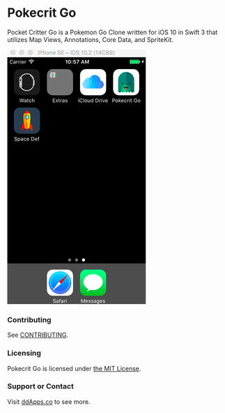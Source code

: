 # Pokecrit Go
Pocket Critter Go is a Pokemon Go Clone written for iOS 10 in Swift 3 that utilizes Map Views, Annotations, Core Data, and SpriteKit.

![](art/screenshot/pokecrit-go-00.gif?raw=true)

### Contributing
See [CONTRIBUTING](CONTRIBUTING.md).

### Licensing
Pokecrit Go is licensed under [the MIT License](LICENSE).

### Support or Contact
Visit [ddApps.co](http://ddapps.co) to see more.